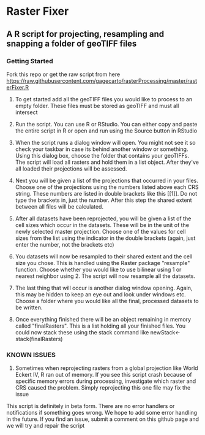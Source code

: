 # Raster Fixer
## A R script for projecting, resampling and snapping a folder of geoTIFF files

### Getting Started
Fork this repo or get the raw script from here
https://raw.githubusercontent.com/gagecarto/rasterProcessing/master/rasterFixer.R

1) To get started add all the geoTIFF files you would like to process to an empty folder. These files must be stored as geoTIFF and must all intersect

2) Run the script. You can use R or RStudio. You can either copy and paste the entire script in R or open and run using the Source button in RStudio

3) When the script runs a dialog window will open. You might not see it so check your taskbar in case its behind another window or something. Using this dialog box, choose the folder that contains your geoTIFFs. The script will load all rasters and hold them in a list object. After they've all loaded their projections will be assessed.

4) Next you will be given a list of the projections that occurred in your files. Choose one of the projections using the numbers listed above each CRS string. These numbers are listed in double brackets like this [[1]]. Do not type the brackets in, just the number. After this step the shared extent between all files will be calculated.

5) After all datasets have been reprojected, you will be given a list of the cell sizes which occur in the datasets. These will be in the unit of the newly selected master projection. Choose one of the values for cell sizes from the list using the indicator in the double brackets (again, just enter the number, not the brackets etc)

6) You datasets will now be resampled to their shared extent and the cell size you chose. This is handled using the Raster package "resample" function. Choose whether you would like to use bilinear using 1 or nearest neighbor using 2. The script will now resample all the datasets.

7) The last thing that will occur is another dialog window opening. Again, this may be hidden to keep an eye out and look under windows etc. Choose a folder where you would like all the final, processed datasets to be written.

8) Once everything finished there will be an object remaining in memory called "finalRasters". This is a list holding all your finished files. You could now stack these using the stack command like newStack<-stack(finalRasters)

### KNOWN ISSUES  

1) Sometimes when reprojecting rasters from a global projection like World Eckert IV, R ran out of memory. If you see this script crash because of specific memory errors during processing, investigate which raster and CRS caused the problem. Simply reprojecting this one file may fix the issue

This script is definitely in beta form. There are no error handlers or notifications if something goes wrong. We hope to add some error handling in the future. If you find an issue, submit a comment on this github page and we will try and repair the script  
